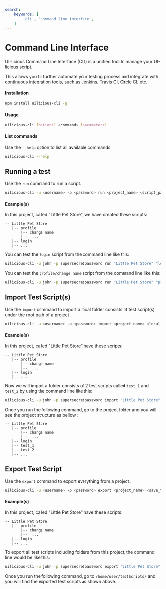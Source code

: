 ```yaml
---
search:
    keywords: [
        'cli', 'command line interface',
    ]
---
```

# Command Line Interface

UI-licious Command Line Interface (CLI) is a unified tool to manage your UI-licious script. 

This allows you to further automate your testing process and integrate with continuous integration tools, such as Jenkins, Travis CI, Circle CI, etc.

#### Installation

```bash
npm install uilicious-cli -g
```

#### Usage

```bash
uilicious-cli [options] <command> [parameters]
```

#### List commands

Use the `--help` option to list all available commands
```bash
uilicious-cli --help
```

## Running a test

Use the `run` command to run a script.
```bash
uilicious-cli -u <username> -p <password> run <project_name> <script_path>
```
#### Example(s)
 
In this project, called "Little Pet Store", we have created these scripts:
```
-- Little Pet Store
   |-- profile
       |-- change name
       |--  ...
   |-- login
   |-- ... 
```

You can test the `login` script from the command line like this:
```bash
uilicious-cli -u john -p supersecretpassword run "Little Pet Store" "login"
```

You can test the `profile/change name` script from the command line like this:
```bash
uilicious-cli -u john -p supersecretpassword run "Little Pet Store" "profile/change name"
```
## Import Test Script(s)

Use the `import` command to import a local folder consists of test script(s) under the root path of a project .
```bash
uilicious-cli -u <username> -p <password> import <project_name> <local_test_directory>
```
#### Example(s)
 
In this project, called "Little Pet Store" have these scripts:
```
-- Little Pet Store
   |-- profile
       |-- change name
       |--  ...
   |-- login
   |-- ... 
```

Now we will import a folder consists of 2 test scripts called `test_1` and `test_2` by using the command line like this:
```bash
uilicious-cli -u john -p supersecretpassword import "Little Pet Store" "/home/user/name_of_test_directory/"
```
Once you run the following command, go to the project folder and you will see the project structure as bellow :
```
-- Little Pet Store
   |-- profile
       |-- change name
       |--  ...
   |-- login
   |-- test_1
   |-- test_2
   |-- ... 
```

## Export Test Script

Use the `export` command to export everything from a project .
```bash
uilicious-cli -u <username> -p <password> export <project_name> <save_to_local_directory>
```
#### Example(s)
 
In this project, called "Little Pet Store" have these scripts:
```
-- Little Pet Store
   |-- profile
       |-- change name
       |--  ...
   |-- login
   |-- ... 
```

To export all test scripts including folders from this project, the command line would be like this:
```bash
uilicious-cli -u john -p supersecretpassword export "Little Pet Store" "/home/user/testScripts/"
```
Once you run the following command, go to `/home/user/testScripts/` and you will find the exported test scripts as shown above.
